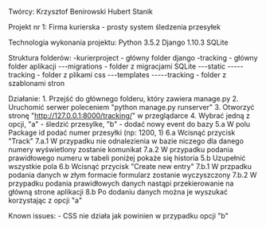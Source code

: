 Twórcy:
	Krzysztof Benirowski
	Hubert Stanik


Projekt nr 1:
	Firma kurierska - prosty system śledzenia przesyłek
	

Technologia wykonania projektu:
	Python 3.5.2
	Django 1.10.3
	SQLite
	
	
Struktura folderów:
	-kurierproject - główny folder django
	-tracking - główny folder aplikacji
	---migrations - folder z migracjami SQLite
	---static
	-----tracking - folder z plikami css
	---templates
	-----tracking - folder z szablonami stron
	
	
Działanie:
	1. Przejść do głównego folderu, który zawiera manage.py
	2. Uruchomić serwer poleceniem "python manage.py runserver"
	3. Otworzyć stronę "http://127.0.0.1:8000/tracking/" w przeglądarce
	4. Wybrać jedną z opcji, "a" - śledzić przesylke, "b" - dodać nowy event do bazy
		5.a W polu Package id podać numer przesyłki (np: 1200, 1)
		6.a Wcisnąć przycisk "Track"
			7.a.1 W przypadku nie odnalezienia w bazie niczego dla danego numery wyświetlony zostanie komunikat
			7.a.2 W przypadku podania prawidłowego numeru w tabeli poniżej pokaże się historia
		5.b Uzupełnić wszystkie pola
		6.b Wcisnąć przycisk "Create new entry"
			7.b.1 W przpadku podania danych w złym formacie formularz zostanie wyczyszczony
			7.b.2 W przypadku podania prawidłowych danych nastąpi przekierowanie na główną strone aplikacji
		8.b Po dodaniu danych można je wyszukać korzystając z opcji "a"
		

Known issues:
	- CSS nie działa jak powinien w przypadku opcji "b"
